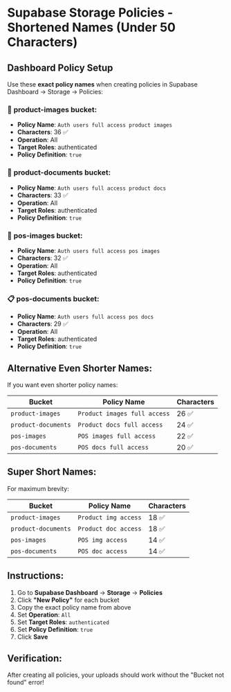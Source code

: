 # Supabase Storage Policies - Shortened Names (Under 50 Characters)

## Dashboard Policy Setup

Use these **exact policy names** when creating policies in Supabase Dashboard → Storage → Policies:

### 📸 **product-images** bucket:
- **Policy Name**: `Auth users full access product images`
- **Characters**: 36 ✅
- **Operation**: All
- **Target Roles**: authenticated  
- **Policy Definition**: `true`

### 📄 **product-documents** bucket:
- **Policy Name**: `Auth users full access product docs`
- **Characters**: 33 ✅
- **Operation**: All
- **Target Roles**: authenticated
- **Policy Definition**: `true`

### 🏪 **pos-images** bucket:
- **Policy Name**: `Auth users full access pos images`
- **Characters**: 32 ✅
- **Operation**: All
- **Target Roles**: authenticated
- **Policy Definition**: `true`

### 📋 **pos-documents** bucket:
- **Policy Name**: `Auth users full access pos docs`
- **Characters**: 29 ✅
- **Operation**: All
- **Target Roles**: authenticated
- **Policy Definition**: `true`

## Alternative Even Shorter Names:

If you want even shorter policy names:

| **Bucket** | **Policy Name** | **Characters** |
|------------|----------------|----------------|
| `product-images` | `Product images full access` | 26 ✅ |
| `product-documents` | `Product docs full access` | 24 ✅ |
| `pos-images` | `POS images full access` | 22 ✅ |
| `pos-documents` | `POS docs full access` | 20 ✅ |

## Super Short Names:

For maximum brevity:

| **Bucket** | **Policy Name** | **Characters** |
|------------|----------------|----------------|
| `product-images` | `Product img access` | 18 ✅ |
| `product-documents` | `Product doc access` | 18 ✅ |
| `pos-images` | `POS img access` | 14 ✅ |
| `pos-documents` | `POS doc access` | 14 ✅ |

## Instructions:

1. Go to **Supabase Dashboard** → **Storage** → **Policies**
2. Click **"New Policy"** for each bucket
3. Copy the exact policy name from above
4. Set **Operation**: `All`
5. Set **Target Roles**: `authenticated`  
6. Set **Policy Definition**: `true`
7. Click **Save**

## Verification:

After creating all policies, your uploads should work without the "Bucket not found" error!
